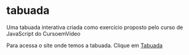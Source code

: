 # tabuada
Uma tabuada interativa criada como exercício proposto pelo curso de JavaScript do CursoemVídeo

Para acessa o site onde temos a tabuada. Clique em <a href="https://paulapascoal.github.io/tabuada/modelo.html" target="_blank" > Tabuada </a>
